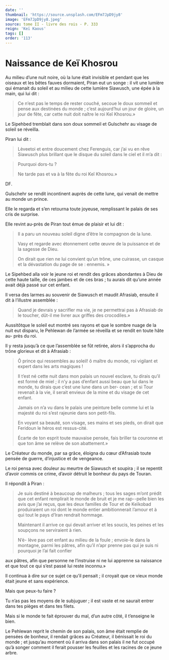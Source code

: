 ```yaml
---
date: ''
thumbnail: 'https://source.unsplash.com/EFm7JpD9jy8'
image: 'EFm7JpD9jy8.jpeg'
source: tome II - livre des rois - P. 333
reign: 'Keï Kaous'
tags: []
order: '113'
---
```


# Naissance de Keï Khosrou

Au milieu d’une nuit noire, où la lune était invisible et pendant que les oiseaux et les bêtes fauves dormaient, Piran eut un songe : il vit une lumière qui émanait du soleil et au milieu de cette lumière Siawusch, une épée à la main, qui lui dit :

> Ce n’est pas le temps de rester couché, secoue le doux sommeil et pense aux destinées du monde ; c’est aujourd’hui un jour de gloire, un jour de fête, car cette nuit doit naître le roi Keî Khosrou.»

Le Sipehbed tremblait dans son doux sommeil et Gulschehr au visage de soleil se réveilla.

Piran lui dit :

> Lèveetoi et entre doucement chez Ferenguis, car j’ai vu en rêve Siawusch plus brillant que le disque du soleil dans le ciel et il m’a dit :

> Pourquoi dors-tu ?
>
> Ne tarde pas et va à la fête du roi Keî Khosrou.»

DF.

Gulschehr se rendit incontinent auprès de cette lune, qui venait de mettre au monde un prince.

Elle le regarda et s’en retourna toute joyeuse, remplissant le palais de ses cris de surprise.

Elle revint au-près de Piran tout émue de plaisir et lui dit :

> Il a paru un nouveau soleil digne d’être le compagnon de la lune.
>
> Vasy et regarde avec étonnement cette
œuvre de la puissance et de la sagesse de Dieu.
>
> On dirait que rien ne lui convient qu’un trône, une cuirasse, un casque et la dévastation du page de se : ennemis. »

Le Sipehbed alla voir le jeune roi et rendit des grâces abondantes à Dieu de cette haute taille, de ces jambes et de ces bras ; tu aurais dit qu’une année avait déjà passé sur cet enfant.

Il versa des larmes au souvenir de Siawusch et maudit Afrasiab, ensuite il dit à l’illustre assemblée :

> Quand je devrais y sacrifler ma vie, je ne permettrai pas à Afrasiab de le toucher, dût-il me livrer aux griffes des crocodiles.»

Aussitôtque le soleil eut montré ses rayons et que le sombre nuage de la nuit eut disparu, le Pehlewan de l’armée se réveilla et se rendit en toute hâte au-
près du roi.

Il y resta jusqu’à ce que l’assemblée se fût retirée, alors il s’approcha du trône glorieux et dit à Afrasiab :

> Ô prince qui ressembles au soleil!
ô maître du monde, roi vigilant et expert dans les arts magiques !
>
> Il t’est né cette nuit dans mon palais un nouvel esclave, tu dirais qu’il est formé de miel ; 
 il n’y a pas d’enfant aussi beau que lui dans le monde, tu dirais que c’est une lune dans un ber- cean ; et si Tour revenait à la vie, il serait envieux de la mine et du visage de cet enfant.
>
> Jamais on n’a vu dans le palais une peinture belle comme lui et la majesté du roi s’est rajeunie dans son petit-fils.
>
> En voyant sa beauté, son visage, ses mains et ses pieds, on dirait que Feridoun le héros est ressus-cité.
>
> Écarte de ton esprit toute mauvaise pensée, fais briller ta couronne et que ton âme se relève de son abattement.»

Le Créateur du monde, par sa grâce, éloigna du cœur d’Afrasiab toute pensée de guerre, d’injustice et de vengeance.

Le roi pensa avec douleur au meurtre de Siawusch et soupira ; il se repentit d’avoir commis ce crime, d’avoir détruit le bonheur du pays de Touran.

Il répondit à Piran :

> Je suis destiné à beaucoup de malheurs ; tous les sages m’ont prédit que cet enfant remplirait le monde de bruit et je me rap--pelle bien les avis que j’ai reçus, que les deux familles de Tour et de Keïkobad produiraient un roi dont le monde entier ambitionnerait l’amour et à qui tout le pays d’Iran rendrait hommage.
>
> Maintenant il arrive ce qui devait arriver et les soucis, les peines et les soupçons ne serviraient à rien.
>
> N’é-
Iève pas cet enfant au milieu de la foule ; envoie-le dans la montagne, parmi les pâtres, afin qu’il n’apr prenne pas qui je suis ni pourquoi je l’ai fait confier
>
> 
aux pâtres, afin que personne ne l’instruise ni ne lui apprenne sa naissance et que tout ce qui s’est passé lui reste inconnu.»

Il continua à dire sur ce sujet ce qu’il pensait ; il croyait que ce vieux monde était jeune et sans expérience.

Mais que peux-tu faire ?

Tu n’as pas les moyens de le subjuguer ; il est vaste et ne saurait entrer dans tes pièges et dans tes filets.

Mais si le monde te fait éprouver du mal, d’un autre côté, il t’enseigne le bien.

Le Pehlewan reprit le chemin de son palais, son âme était remplie de pensées de bonheur, il rendait grâces au Créateur, il bénissait le roi du monde ; et jusqu’au moment où il arriva dans son palais il ne fut occupé qu’à songer comment il ferait pousser les feuilles et les racines de ce jeune arbre.
